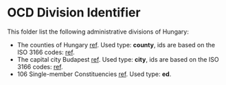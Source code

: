 # OCD Division Identifier

This folder list the following administrative divisions of Hungary:

* The counties of Hungary [ref](https://en.wikipedia.org/wiki/Counties_of_Hungary). Used type: **county**, ids are based on the ISO 3166 codes: [ref](https://www.iso.org/obp/ui/#iso:code:3166:HG).
* The capital city Budapest [ref](https://en.wikipedia.org/wiki/Counties_of_Hungary). Used type: **city**, ids are based on the ISO 3166 codes: [ref](https://www.iso.org/obp/ui/#iso:code:3166:HG).
* 106 Single-member Constituencies [ref](https://njt.hu/jogszabaly/2011-203-00-00.11). Used type: **ed**.

